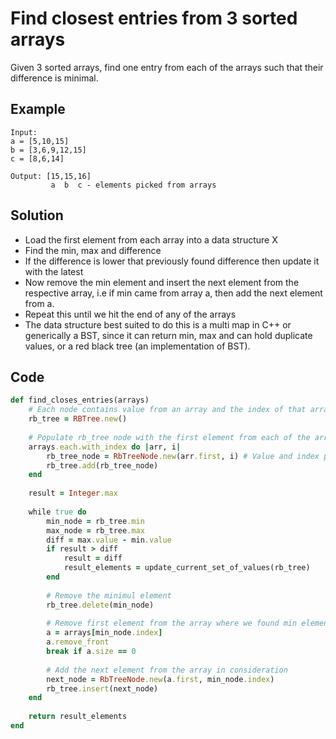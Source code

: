 # Find closest entries from 3 sorted arrays
Given 3 sorted arrays, find one entry from each of the arrays such that their difference is minimal.

## Example
```
Input:
a = [5,10,15]
b = [3,6,9,12,15]
c = [8,6,14]

Output: [15,15,16]
         a  b  c - elements picked from arrays
```

## Solution
- Load the first element from each array into a data structure X
- Find the min, max and difference
- If the difference is lower that previously found difference then update it with the latest
- Now remove the min element and insert the next element from the respective array, i.e if min came from array a, then add the next element from a.
- Repeat this until we hit the end of any of the arrays
- The data structure best suited to do this is a multi map in C++ or generically a BST, since it can return min, max and can hold duplicate values, or a red black tree (an implementation of BST).

## Code
```ruby
def find_closes_entries(arrays)
    # Each node contains value from an array and the index of that array
    rb_tree = RBTree.new()
    
    # Populate rb_tree node with the first element from each of the arrays
    arrays.each.with_index do |arr, i|
        rb_tree_node = RbTreeNode.new(arr.first, i) # Value and index pair
        rb_tree.add(rb_tree_node)
    end
    
    result = Integer.max
    
    while true do
        min_node = rb_tree.min 
        max_node = rb_tree.max
        diff = max.value - min.value
        if result > diff
            result = diff
            result_elements = update_current_set_of_values(rb_tree)
        end
        
        # Remove the minimul element
        rb_tree.delete(min_node)
        
        # Remove first element from the array where we found min element
        a = arrays[min_node.index]
        a.remove_front
        break if a.size == 0
        
        # Add the next element from the array in consideration
        next_node = RbTreeNode.new(a.first, min_node.index)
        rb_tree.insert(next_node)
    end
    
    return result_elements
end
```